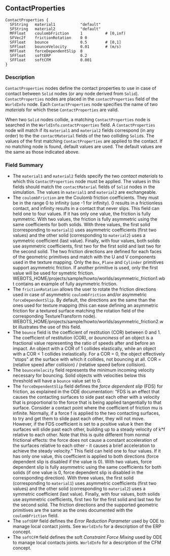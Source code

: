 ## ContactProperties


```
ContactProperties {
  SFString   material1           "default"
  SFString   material2           "default"
  MFFloat    coulombFriction     1          # [0,inf)
  SFVec2f    frictionRotation    0 0
  SFFloat    bounce              0.5        # [0,1]
  SFFloat    bounceVelocity      0.01       # (m/s)
  MFFloat    forceDependentSlip  0
  SFFloat    softERP             0.2
  SFFloat    softCFM             0.001
}
```

### Description

`ContactProperties` nodes define the contact properties to use in case of
contact between `Solid` nodes (or any node derived from `Solid`).
`ContactProperties` nodes are placed in the `contactProperties` field of the
`WorldInfo` node. Each `ContactProperties` node specifies the name of two
*materials* for which these `ContactProperties` are valid.

When two `Solid` nodes collide, a matching `ContactProperties` node is searched
in the `WorldInfo`.`contactProperties` field. A `ContactProperties` node will
match if its `material1` and `material2` fields correspond (in any order) to the
the `contactMaterial` fields of the two colliding `Solid`s. The values of the
first matching `ContactProperties` are applied to the contact. If no matching
node is found, default values are used. The default values are the same as those
indicated above.

### Field Summary

- The `material1` and `material2` fields specify the two *contact materials* to
which this `ContactProperties` node must be applied. The values in this fields
should match the `contactMaterial` fields of `Solid` nodes in the simulation.
The values in `material1` and `material2` are exchangeable.
- The `coulombFriction` are the Coulomb friction coefficients. They must be in the
range 0 to infinity (use -1 for infinity). 0 results in a frictionless contact,
and infinity results in a contact that never slips. This field can held one to
four values. If it has only one value, the friction is fully symmetric. With two
values, the friction is fully asymmetric using the same coefficients for both
solids. With three values, the first solid (corresponding to `material1`) uses
asymmetric coefficients (first two values) and the other solid (corresponding to
`material2`) uses a symmetric coefficient (last value). Finally, with four
values, both solids use asymmetric coefficients, first two for the first solid
and last two for the second solid. The two friction directions are defined for
each faces of the geometric primitives and match with the U and V components
used in the texture mapping. Only the `Box`, `Plane` and `Cylinder` primitives
support asymmetric friction. If another primitive is used, only the first value
will be used for symetric friction.
WEBOTS\_HOME/projects/sample/howto/worlds/asymmetric\_friction1.wbt contains an
example of fully asymmetric friction.
- The `frictionRotation` allows the user to rotate the friction directions used in
case of asymmetric `coulombFriction` and/or asymmetric `forceDependentSlip`. By
default, the directions are the same than the ones used for texture mapping
(this can ease defining an asymmetric friction for a textured surface matching
the rotation field of the corresponding TextureTransform node).
WEBOTS\_HOME/projects/sample/howto/worlds/asymmetric\_friction2.wbt illustrates
the use of this field.
- The `bounce` field is the coefficient of restitution (COR) between 0 and 1. The
coefficient of restitution (COR), or *bounciness* of an object is a fractional
value representing the ratio of speeds after and before an impact. An object
with a COR of 1 collides elastically, while an object with a COR < 1 collides
inelastically. For a COR = 0, the object effectively "stops" at the surface with
which it collides, not bouncing at all. COR = (relative speed after collision) /
(relative speed before collision).
- The `bounceVelocity` field represents the minimum incoming velocity necessary
for bouncing. Solid objects with velocities below this threshold will have a
`bounce` value set to 0.
- The `forceDependentSlip` field defines the *force dependent slip* (FDS) for
friction, as explained in the ODE documentation: "FDS is an effect that causes
the contacting surfaces to side past each other with a velocity that is
proportional to the force that is being applied tangentially to that surface.
Consider a contact point where the coefficient of friction mu is infinite.
Normally, if a force f is applied to the two contacting surfaces, to try and get
them to slide past each other, they will not move. However, if the FDS
coefficient is set to a positive value k then the surfaces will slide past each
other, building up to a steady velocity of k*f relative to each other. Note that
this is quite different from normal frictional effects: the force does not cause
a constant acceleration of the surfaces relative to each other - it causes a
brief acceleration to achieve the steady velocity." This field can held one to
four values. If it has only one value, this coefficient is applied to both
directions (force dependent slip is disabled if the value is 0). With two
values, force dependent slip is fully asymmetric using the same coefficients for
both solids (if one value is 0, force dependent slip is disabled in the
corresponding direction). With three values, the first solid (corresponding to
`material1`) uses asymmetric coefficients (first two values) and the other solid
(corresponding to `material2`) uses a symmetric coefficient (last value).
Finally, with four values, both solids use asymmetric coefficients, first two
for the first solid and last two for the second solid. The friction directions
and the supported geometric primitives are the same as the ones documented with
the `coulombFriction` field.
- The `softERP` field defines the *Error Reduction Parameter* used by ODE to
manage local contact joints. See `WorldInfo` for a description of the ERP
concept.
- The `softCFM` field defines the soft *Constraint Force Mixing* used by ODE to
manage local contacts joints. `WorldInfo` for a description of the CFM concept.

